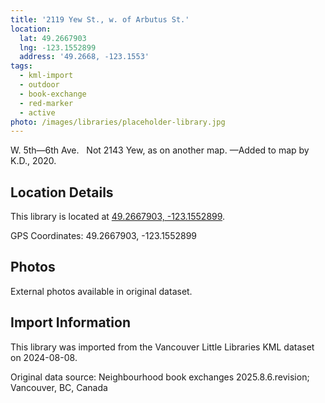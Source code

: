 ```yaml
---
title: '2119 Yew St., w. of Arbutus St.'
location:
  lat: 49.2667903
  lng: -123.1552899
  address: '49.2668, -123.1553'
tags:
  - kml-import
  - outdoor
  - book-exchange
  - red-marker
  - active
photo: /images/libraries/placeholder-library.jpg
---
```

W. 5th—6th Ave.  
Not 2143 Yew, as on another map.
—Added to map by K.D., 2020.

## Location Details

This library is located at [49.2667903, -123.1552899](https://www.google.com/maps?q=49.2667903,-123.1552899).

GPS Coordinates: 49.2667903, -123.1552899

## Photos

External photos available in original dataset.

## Import Information

This library was imported from the Vancouver Little Libraries KML dataset on 2024-08-08.

Original data source: Neighbourhood book exchanges 2025.8.6.revision; Vancouver, BC, Canada
